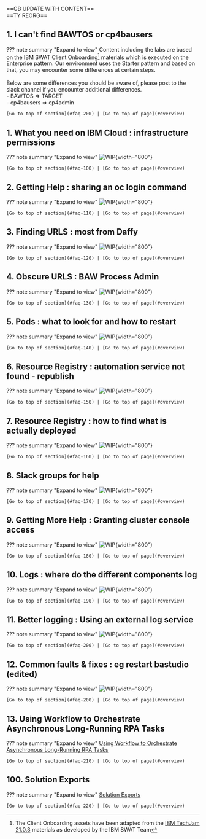 ==GB UPDATE WITH CONTENT==  
==TY REORG==

## 1. I can't find BAWTOS or cp4bausers
<a name="faq-200"></a>
??? note summary "Expand to view"
    Content including the labs are based on the IBM SWAT Client Onboarding[^1] materials which is executed on the Enterprise pattern.  Our environment uses the Starter pattern and based on that, you may encounter some differences at certain steps.  
    <br>
    Below are some differences you should be aware of, please post to the slack channel if you encounter additional differences.  
    - BAWTOS => TARGET  
    - cp4bausers => cp4admin  
    
    [Go to top of section](#faq-200) | [Go to top of page](#overview)

[^1]:
    The Client Onboarding assets have been adapted from the
    <a href="https://github.com/IBM/cp4ba-labs/tree/main/21.0.3" target="_blank">IBM TechJam 21.0.3</a>
    materials as developed by the IBM SWAT Team  

## 1. What you need on IBM Cloud : infrastructure permissions
<a name="faq-100"></a>
??? note summary "Expand to view"
    ![WIP](../src/images/wip2.jpg){width="800"}     

    [Go to top of section](#faq-100) | [Go to top of page](#overview)

## 2. Getting Help : sharing an oc login command
<a name="faq-110"></a>
??? note summary "Expand to view"
    ![WIP](../src/images/wip2.jpg){width="800"}     
    
    [Go to top of section](#faq-110) | [Go to top of page](#overview)

## 3. Finding URLS : most from Daffy
<a name="faq-120"></a>
??? note summary "Expand to view"
    ![WIP](../src/images/wip2.jpg){width="800"}     
     
    [Go to top of section](#faq-120) | [Go to top of page](#overview)

## 4. Obscure URLS : BAW Process Admin
<a name="faq-130"></a>
??? note summary "Expand to view"
    ![WIP](../src/images/wip2.jpg){width="800"}     
         
    [Go to top of section](#faq-130) | [Go to top of page](#overview)

## 5. Pods : what to look for and how to restart
<a name="faq-140"></a>
??? note summary "Expand to view"
    ![WIP](../src/images/wip2.jpg){width="800"}     
         
    [Go to top of section](#faq-140) | [Go to top of page](#overview)

## 6. Resource Registry : automation service not found - republish
<a name="faq-150"></a>
??? note summary "Expand to view"
    ![WIP](../src/images/wip2.jpg){width="800"}     
         
    [Go to top of section](#faq-150) | [Go to top of page](#overview)

## 7. Resource Registry : how to find what is actually deployed
<a name="faq-160"></a>
??? note summary "Expand to view"
    ![WIP](../src/images/wip2.jpg){width="800"}     
     
    [Go to top of section](#faq-160) | [Go to top of page](#overview)

## 8. Slack groups for help
<a name="faq-170"></a>
??? note summary "Expand to view"
    ![WIP](../src/images/wip2.jpg){width="800"}     
     
    [Go to top of section](#faq-170) | [Go to top of page](#overview)

## 9. Getting More Help : Granting cluster console access
<a name="faq-180"></a>
??? note summary "Expand to view"
    ![WIP](../src/images/wip2.jpg){width="800"}     
     
    [Go to top of section](#faq-180) | [Go to top of page](#overview)

## 10. Logs : where do the different components log
<a name="faq-190"></a>
??? note summary "Expand to view"
    ![WIP](../src/images/wip2.jpg){width="800"}     

    [Go to top of section](#faq-190) | [Go to top of page](#overview)

## 11. Better logging : Using an external log service
<a name="faq-100"></a>
??? note summary "Expand to view"
    ![WIP](../src/images/wip2.jpg){width="800"}     
     
    [Go to top of section](#faq-200) | [Go to top of page](#overview)

## 12. Common faults & fixes : eg restart bastudio (edited)
<a name="faq-100"></a>
??? note summary "Expand to view"
    ![WIP](../src/images/wip2.jpg){width="800"}     
     
    [Go to top of section](#faq-200) | [Go to top of page](#overview)

## 13. Using Workflow to Orchestrate Asynchronous Long-Running RPA Tasks
??? note summary "Expand to view"
    <a href="https://ibm.box.com/v/ASYNC-RPA-INVOKE-LAB" target="_blank">Using Workflow to Orchestrate Asynchronous Long-Running RPA Tasks</a>   
     
    [Go to top of section](#faq-210) | [Go to top of page](#overview)

## 100. Solution Exports
??? note summary "Expand to view"
    <a href="https://ibm.box.com/v/ASYNC-RPA-INVOKE-LAB" target="_blank">Solution Exports</a>   
     
    [Go to top of section](#faq-220) | [Go to top of page](#overview)
